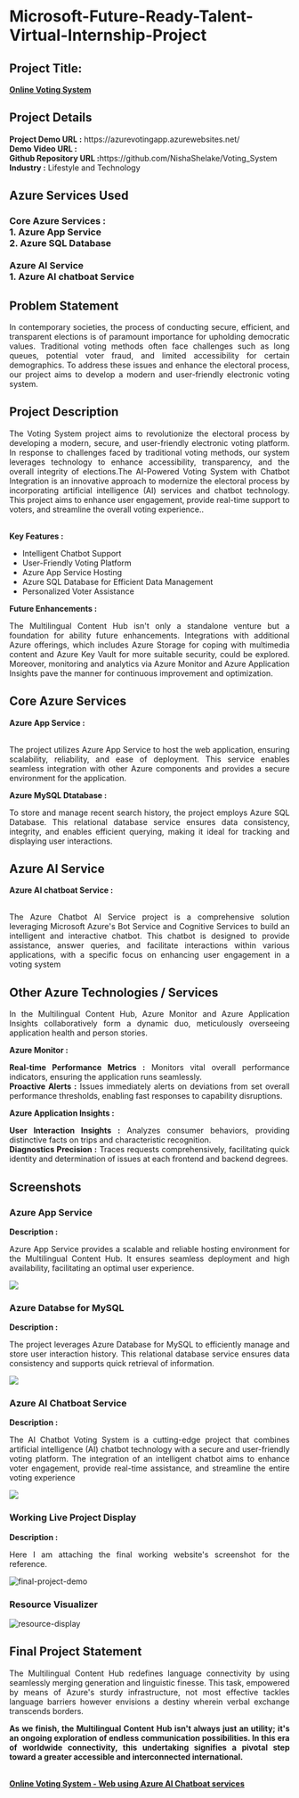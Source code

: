 <h1>Microsoft-Future-Ready-Talent-Virtual-Internship-Project</h1>
<h2>Project Title:</h2><b><a href="https://azurevotingapp.azurewebsites.net/"> Online Voting System</b></a>
<br>
<h2>Project Details</h2>
<b>Project Demo URL :</b> https://azurevotingapp.azurewebsites.net/<br>
<b>Demo Video URL :</b>  <br>
<b>Github Repository URL :</b>https://github.com/NishaShelake/Voting_System<br>
<b>Industry :</b> Lifestyle and Technology<br>
<h2>Azure Services Used</h2>
<h3>
Core Azure Services : <br>
1. Azure App Service <br>
2. Azure SQL Database <br> <br>
Azure AI Service <br>
1. Azure AI chatboat Service
</h3>
<h2>Problem Statement</h2>
<p align="justify">In contemporary societies, the process of conducting secure, efficient, and transparent elections is of paramount importance for upholding democratic values. Traditional voting methods often face challenges such as long queues, potential voter fraud, and limited accessibility for certain demographics. To address these issues and enhance the electoral process, our project aims to develop a modern and user-friendly electronic voting system.</p>

<h2>Project Description</h2>
<p align="justify"> The Voting System project aims to revolutionize the electoral process by developing a modern, secure, and user-friendly electronic voting platform. In response to challenges faced by traditional voting methods, our system leverages technology to enhance accessibility, transparency, and the overall integrity of elections.The AI-Powered Voting System with Chatbot Integration is an innovative approach to modernize the electoral process by incorporating artificial intelligence (AI) services and chatbot technology. This project aims to enhance user engagement, provide real-time support to voters, and streamline the overall voting experience..</p><br>
<b>Key Features :</b>
<ul>
    <li>Intelligent Chatbot Support</li>
    <li>User-Friendly Voting Platform</li>
    <li>Azure App Service Hosting</li>
    <li>Azure SQL Database for Efficient Data Management</li>
    <li> Personalized Voter Assistance</li>
</ul>
<b>Future Enhancements :</b><br>
<p align="justify">The Multilingual Content Hub isn't only a standalone venture but a foundation for ability future enhancements. Integrations with additional Azure offerings, which includes Azure Storage for coping with multimedia content and Azure Key Vault for more suitable security, could be explored. Moreover, monitoring and analytics via Azure Monitor and Azure Application Insights pave the manner for continuous improvement and optimization.</p>
<h2>Core Azure Services</h2>
<b>Azure App Service :</b><br><p align="justify"><br>The project utilizes Azure App Service to host the web application, ensuring scalability, reliability, and ease of deployment. This service enables seamless integration with other Azure components and provides a secure environment for the application.</p>

<b>Azure MySQL Dtatabase :</b><br><p align="justify">To store and manage recent search history, the project employs Azure SQL Database. This relational database service ensures data consistency, integrity, and enables efficient querying, making it ideal for tracking and displaying user interactions.</p>
<h2>Azure AI Service</h2>
<b>Azure AI chatboat Service :</b><br><br><p align="justify">The Azure Chatbot AI Service project is a comprehensive solution leveraging Microsoft Azure's Bot Service and Cognitive Services to build an intelligent and interactive chatbot. This chatbot is designed to provide assistance, answer queries, and facilitate interactions within various applications, with a specific focus on enhancing user engagement in a voting system</p>
<h2>Other Azure Technologies / Services</h2>
<p align="justify">In the Multilingual Content Hub, Azure Monitor and Azure Application Insights collaboratively form a dynamic duo, meticulously overseeing application health and person stories.</p>

<b>Azure Monitor :</b><p align="justify"><b>Real-time Performance Metrics :</b> Monitors vital overall performance indicators, ensuring the application runs seamlessly.<br>
<b>Proactive Alerts :</b> Issues immediately alerts on deviations from set overall performance thresholds, enabling fast responses to capability disruptions.</p>
<b>Azure Application Insights :</b><p align="justify">
<b>User Interaction Insights :</b> Analyzes consumer behaviors, providing distinctive facts on trips and characteristic recognition.<br>
<b>Diagnostics Precision :</b> Traces requests comprehensively, facilitating quick identity and determination of issues at each frontend and backend degrees.

<h2>Screenshots</h2>
<h3>Azure App Service</h3>
<b>Description :</b><p align="justify">Azure App Service provides a scalable and reliable hosting environment for the Multilingual Content Hub. It ensures seamless deployment and high availability, facilitating an optimal user experience.</p>
<img src="./screenshots/Screenshot (6).png"></img><br>
<h3>Azure Databse for MySQL</h3>
<b>Description :</b><p align="justify"> The project leverages Azure Database for MySQL to efficiently manage and store user interaction history. This relational database service ensures data consistency and supports quick retrieval of information.</p>
<img src="./screenshots/Screenshot (2).png"></img><br>
<h3>Azure AI Chatboat Service</h3>
<b>Description :</b><p align="justify">The AI Chatbot Voting System is a cutting-edge project that combines artificial intelligence (AI) chatbot technology with a secure and user-friendly voting platform. The integration of an intelligent chatbot aims to enhance voter engagement, provide real-time assistance, and streamline the entire voting experience</p>
<img src="./screenshots/Screenshot (1).png"></img><br>
<h3>Working Live Project Display</h3>
<b>Description :</b><p align="justify">Here I am attaching the final working website's screenshot for the reference.</p>
<img src="./screenshots/Screenshot (4).png"alt="final-project-demo"></img>

<h3>Resource Visualizer</h3>
<img src="./screenshots/Screenshot (9).png" alt="resource-display"></img>

<h2>Final Project Statement</h2>
<p align="justify">
The Multilingual Content Hub redefines language connectivity by using seamlessly merging generation and linguistic finesse. This task, empowered by means of Azure's sturdy infrastructure, not most effective tackles language barriers however envisions a destiny wherein verbal exchange transcends borders.</p>
<p align="justify">
<b>As we finish, the Multilingual Content Hub isn't always just an utility; it's an ongoing exploration of endless communication possibilities. In this era of worldwide connectivity, this undertaking signifies a pivotal step toward a greater accessible and interconnected international.</b>
</p> <br>
</h2><b><a href="https://aiwebappazure.azurewebsites.net/">Online Voting System - Web  using Azure AI Chatboat services</b></a>